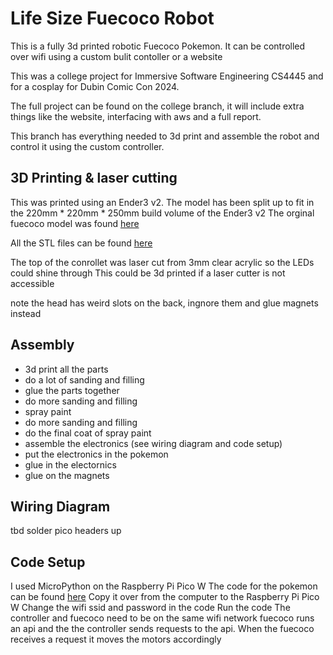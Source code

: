 # Life Size Fuecoco Robot
This is a fully 3d printed robotic Fuecoco Pokemon. It can be controlled over wifi using a custom bulit contoller or a website

This was a college project for Immersive Software Engineering CS4445 and for a cosplay for Dubin Comic Con 2024.

The full project can be found on the college branch, it will include extra things like the website, interfacing with aws and a full report.

This branch has everything needed to 3d print and assemble the robot and control it using the custom controller.

## 3D Printing & laser cutting
This was printed using an Ender3 v2.
The model has been split up to fit in the 220mm * 220mm * 250mm build volume of the Ender3 v2
The orginal fuecoco model was found [here](#)

All the STL files can be found [here](#)

The top of the conrollet was laser cut from 3mm clear acrylic so the LEDs could shine through
This could be 3d printed if a laser cutter is not accessible

note the head has weird slots on the back, ingnore them and glue magnets instead

## Assembly

- 3d print all the parts
- do a lot of sanding and filling
- glue the parts together
- do more sanding and filling
- spray paint
- do more sanding and filling
- do the final coat of spray paint 
- assemble the electronics (see wiring diagram and code setup)
- put the electronics in the pokemon
- glue in the electornics
- glue on the magnets

## Wiring Diagram
tbd
solder pico headers up


## Code Setup
I used MicroPython on the Raspberry Pi Pico W
The code for the pokemon can be found [here](#)
Copy it over from the computer to the Raspberry Pi Pico W
Change the wifi ssid and password in the code
Run the code
The controller and fuecoco need to be on the same wifi network
fuecoco runs an api and the the controller sends requests to the api. When the fuecoco receives a request it moves the motors accordingly
